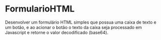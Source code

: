 # FormularioHTML

Desenvolver um formulário HTML simples que possua uma caixa de texto e
um botão, e ao acionar o botão o texto da caixa seja processado em Javascript
e retorne o valor decodificado (base64).
